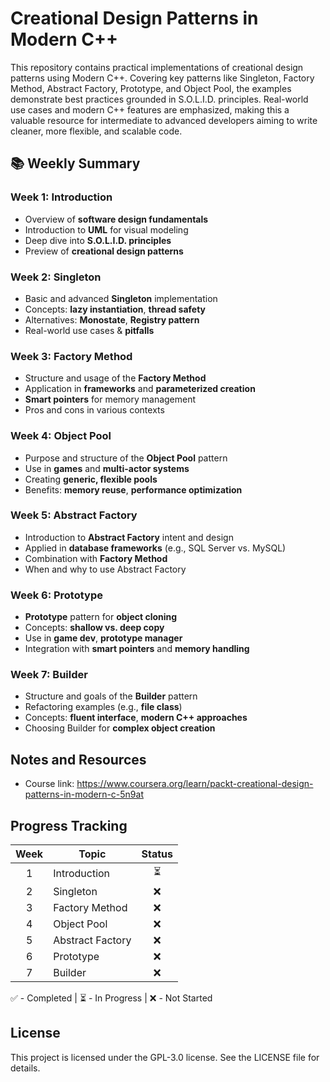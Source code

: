 #  Creational Design Patterns in Modern C++
This repository contains practical implementations of creational design patterns using Modern C++. Covering key patterns like Singleton, Factory Method, Abstract Factory, Prototype, and Object Pool, the examples demonstrate best practices grounded in S.O.L.I.D. principles. Real-world use cases and modern C++ features are emphasized, making this a valuable resource for intermediate to advanced developers aiming to write cleaner, more flexible, and scalable code.

## 📚 Weekly Summary 

### Week 1: Introduction
- Overview of **software design fundamentals**
- Introduction to **UML** for visual modeling
- Deep dive into **S.O.L.I.D. principles**
- Preview of **creational design patterns**

### Week 2: Singleton
- Basic and advanced **Singleton** implementation
- Concepts: **lazy instantiation**, **thread safety**
- Alternatives: **Monostate**, **Registry pattern**
- Real-world use cases & **pitfalls**

### Week 3: Factory Method
- Structure and usage of the **Factory Method**
- Application in **frameworks** and **parameterized creation**
- **Smart pointers** for memory management
- Pros and cons in various contexts

### Week 4: Object Pool
- Purpose and structure of the **Object Pool** pattern
- Use in **games** and **multi-actor systems**
- Creating **generic, flexible pools**
- Benefits: **memory reuse**, **performance optimization**

### Week 5: Abstract Factory
- Introduction to **Abstract Factory** intent and design
- Applied in **database frameworks** (e.g., SQL Server vs. MySQL)
- Combination with **Factory Method**
- When and why to use Abstract Factory

### Week 6: Prototype
- **Prototype** pattern for **object cloning**
- Concepts: **shallow vs. deep copy**
- Use in **game dev**, **prototype manager**
- Integration with **smart pointers** and **memory handling**

### Week 7: Builder
- Structure and goals of the **Builder** pattern
- Refactoring examples (e.g., **file class**)
- Concepts: **fluent interface**, **modern C++ approaches**
- Choosing Builder for **complex object creation**



## Notes and Resources
- Course link: https://www.coursera.org/learn/packt-creational-design-patterns-in-modern-c-5n9at

## Progress Tracking
| Week | Topic                     | Status |
|:---:|---------------------------|:---:|
| 1    | Introduction               | ⏳     |
| 2    | Singleton                  | ❌     |
| 3    | Factory Method            | ❌     |
| 4    | Object Pool                | ❌     |
| 5    | Abstract Factory           | ❌     |
| 6    | Prototype                  | ❌     |
| 7    | Builder                    | ❌     |

✅ - Completed  | ⏳ - In Progress  | ❌ - Not Started

## License
This project is licensed under the GPL-3.0 license. See the LICENSE file for details.
